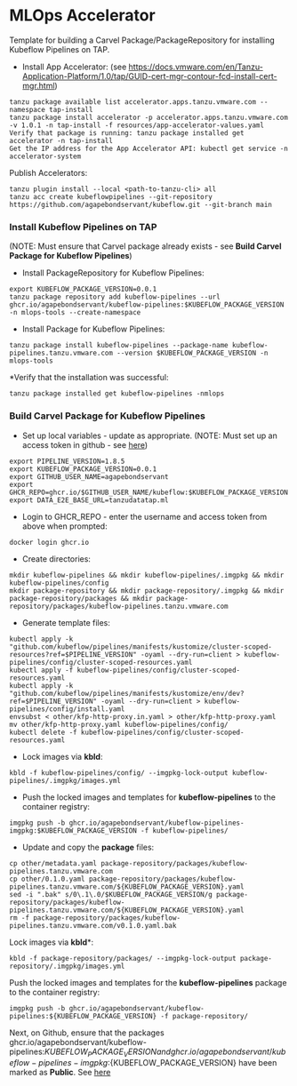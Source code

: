 # MLOps Accelerator
Template for building a Carvel Package/PackageRepository for installing Kubeflow Pipelines on TAP.

* Install App Accelerator: (see https://docs.vmware.com/en/Tanzu-Application-Platform/1.0/tap/GUID-cert-mgr-contour-fcd-install-cert-mgr.html)
```
tanzu package available list accelerator.apps.tanzu.vmware.com --namespace tap-install
tanzu package install accelerator -p accelerator.apps.tanzu.vmware.com -v 1.0.1 -n tap-install -f resources/app-accelerator-values.yaml
Verify that package is running: tanzu package installed get accelerator -n tap-install
Get the IP address for the App Accelerator API: kubectl get service -n accelerator-system
```

Publish Accelerators:
```
tanzu plugin install --local <path-to-tanzu-cli> all
tanzu acc create kubeflowpipelines --git-repository https://github.com/agapebondservant/kubeflow.git --git-branch main
```

### Install Kubeflow Pipelines on TAP
(NOTE: Must ensure that Carvel package already exists - see **Build Carvel Package for Kubeflow Pipelines**)
* Install PackageRepository for Kubeflow Pipelines:
```
export KUBEFLOW_PACKAGE_VERSION=0.0.1
tanzu package repository add kubeflow-pipelines --url ghcr.io/agapebondservant/kubeflow-pipelines:$KUBEFLOW_PACKAGE_VERSION -n mlops-tools --create-namespace
```

* Install Package for Kubeflow Pipelines:
```
tanzu package install kubeflow-pipelines --package-name kubeflow-pipelines.tanzu.vmware.com --version $KUBEFLOW_PACKAGE_VERSION -n mlops-tools
```

*Verify that the installation was successful:
```
tanzu package installed get kubeflow-pipelines -nmlops
```


### Build Carvel Package for Kubeflow Pipelines

* Set up local variables - update as appropriate. (NOTE: Must set up an access token in github - see [here](https://docs.github.com/en/authentication/keeping-your-account-and-data-secure/creating-a-personal-access-token))
```
export PIPELINE_VERSION=1.8.5
export KUBEFLOW_PACKAGE_VERSION=0.0.1
export GITHUB_USER_NAME=agapebondservant
export GHCR_REPO=ghcr.io/$GITHUB_USER_NAME/kubeflow:$KUBEFLOW_PACKAGE_VERSION
export DATA_E2E_BASE_URL=tanzudatatap.ml
```

* Login to GHCR_REPO - enter the username and access token from above when prompted:
```
docker login ghcr.io
```

* Create directories:
```
mkdir kubeflow-pipelines && mkdir kubeflow-pipelines/.imgpkg && mkdir kubeflow-pipelines/config
mkdir package-repository && mkdir package-repository/.imgpkg && mkdir package-repository/packages && mkdir package-repository/packages/kubeflow-pipelines.tanzu.vmware.com
```

* Generate template files:
```
kubectl apply -k "github.com/kubeflow/pipelines/manifests/kustomize/cluster-scoped-resources?ref=$PIPELINE_VERSION" -oyaml --dry-run=client > kubeflow-pipelines/config/cluster-scoped-resources.yaml
kubectl apply -f kubeflow-pipelines/config/cluster-scoped-resources.yaml
kubectl apply -k "github.com/kubeflow/pipelines/manifests/kustomize/env/dev?ref=$PIPELINE_VERSION" -oyaml --dry-run=client > kubeflow-pipelines/config/install.yaml
envsubst < other/kfp-http-proxy.in.yaml > other/kfp-http-proxy.yaml
mv other/kfp-http-proxy.yaml kubeflow-pipelines/config/
kubectl delete -f kubeflow-pipelines/config/cluster-scoped-resources.yaml
```

* Lock images via **kbld**:
```
kbld -f kubeflow-pipelines/config/ --imgpkg-lock-output kubeflow-pipelines/.imgpkg/images.yml
```

* Push the locked images and templates for **kubeflow-pipelines** to the container registry:
```
imgpkg push -b ghcr.io/agapebondservant/kubeflow-pipelines-imgpkg:$KUBEFLOW_PACKAGE_VERSION -f kubeflow-pipelines/
```

* Update and copy the **package** files:
```
cp other/metadata.yaml package-repository/packages/kubeflow-pipelines.tanzu.vmware.com
cp other/0.1.0.yaml package-repository/packages/kubeflow-pipelines.tanzu.vmware.com/${KUBEFLOW_PACKAGE_VERSION}.yaml
sed -i ".bak" s/0\.1\.0/$KUBEFLOW_PACKAGE_VERSION/g package-repository/packages/kubeflow-pipelines.tanzu.vmware.com/${KUBEFLOW_PACKAGE_VERSION}.yaml
rm -f package-repository/packages/kubeflow-pipelines.tanzu.vmware.com/v0.1.0.yaml.bak
```

Lock images via **kbld***:
```
kbld -f package-repository/packages/ --imgpkg-lock-output package-repository/.imgpkg/images.yml
```

Push the locked images and templates for the **kubeflow-pipelines** package to the container registry:
```
imgpkg push -b ghcr.io/agapebondservant/kubeflow-pipelines:${KUBEFLOW_PACKAGE_VERSION} -f package-repository/
```

Next, on Github, ensure that the packages ghcr.io/agapebondservant/kubeflow-pipelines:${KUBEFLOW_PACKAGE_VERSION} and
ghcr.io/agapebondservant/kubeflow-pipelines-imgpkg:${KUBEFLOW_PACKAGE_VERSION} have been marked as **Public**.
See [here](https://docs.github.com/en/packages/learn-github-packages/configuring-a-packages-access-control-and-visibility)